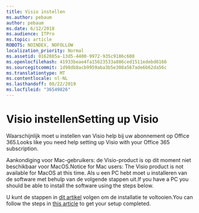 ```yaml
---
title: Visio instellen
ms.author: pebaum
author: pebaum
ms.date: 6/12/2018
ms.audience: ITPro
ms.topic: article
ROBOTS: NOINDEX, NOFOLLOW
localization_priority: Normal
ms.assetid: 0162885a-13d5-4400-9972-935c9186c608
ms.openlocfilehash: 41933beae4fa15623533a886ced1511edebd6166
ms.sourcegitcommit: 1d98db8acb9959aba3b5e308a567ade6b62da56c
ms.translationtype: MT
ms.contentlocale: nl-NL
ms.lasthandoff: 08/22/2019
ms.locfileid: "36549826"
---
```

# <a name="setting-up-visio"></a><span data-ttu-id="a6600-102">Visio instellen</span><span class="sxs-lookup"><span data-stu-id="a6600-102">Setting up Visio</span></span>

<span data-ttu-id="a6600-103">Waarschijnlijk moet u instellen van Visio help bij uw abonnement op Office 365.</span><span class="sxs-lookup"><span data-stu-id="a6600-103">Looks like you need help setting up Visio with your Office 365 subscription.</span></span>
  
<span data-ttu-id="a6600-104">Aankondiging voor Mac-gebruikers: de Visio-product is op dit moment niet beschikbaar voor MacOS.</span><span class="sxs-lookup"><span data-stu-id="a6600-104">Notice for Mac users: The Visio product is not available for MacOS at this time.</span></span> <span data-ttu-id="a6600-105">Als u een PC hebt moet u installeren van de software met behulp van de volgende stappen uit.</span><span class="sxs-lookup"><span data-stu-id="a6600-105">If you have a PC you should be able to install the software using the steps below.</span></span>
  
<span data-ttu-id="a6600-106">U kunt de stappen in [dit artikel](https://support.office.com/article/f98f21e3-aa02-4827-9167-ddab5b025710.aspx) volgen om de installatie te voltooien.</span><span class="sxs-lookup"><span data-stu-id="a6600-106">You can follow the steps in [this article](https://support.office.com/article/f98f21e3-aa02-4827-9167-ddab5b025710.aspx) to get your setup completed.</span></span> 
  

